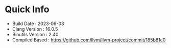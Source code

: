# Quick Info
* Build Date : 2023-06-03
* Clang Version : 16.0.5
* Binutils Version : 2.40
* Compiled Based : https://github.com/llvm/llvm-project/commit/185b81e0
